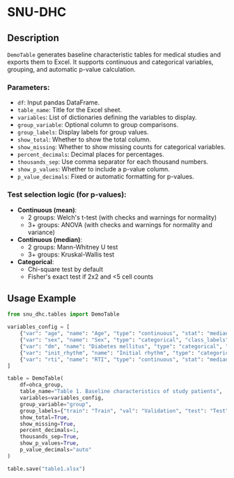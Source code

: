 # SNU-DHC

## Description
`DemoTable` generates baseline characteristic tables for medical studies and exports them to Excel.
It supports continuous and categorical variables, grouping, and automatic p-value calculation.

### Parameters:

- `df`: Input pandas DataFrame.
- `table_name`: Title for the Excel sheet.
- `variables`: List of dictionaries defining the variables to display.
- `group_variable`: Optional column to group comparisons.
- `group_labels`: Display labels for group values.
- `show_total`: Whether to show the total column.
- `show_missing`: Whether to show missing counts for categorical variables.
- `percent_decimals`: Decimal places for percentages.
- `thousands_sep`: Use comma separator for each thousand numbers.
- `show_p_values`: Whether to include a p-value column.
- `p_value_decimals`: Fixed or automatic formatting for p-values.

### Test selection logic (for p-values):
- **Continuous (mean)**:
  - 2 groups: Welch's t-test (with checks and warnings for normality)
  - 3+ groups: ANOVA (with checks and warnings for normality and variance)
- **Continuous (median)**:
  - 2 groups: Mann-Whitney U test
  - 3+ groups: Kruskal-Wallis test
- **Categorical**:
  - Chi-square test by default
  - Fisher's exact test if 2x2 and <5 cell counts
## Usage Example
```python
from snu_dhc.tables import DemoTable

variables_config = [
    {"var": "age", "name": "Age", "type": "continuous", "stat": "median", "decimals": 0},
    {"var": "sex", "name": "Sex", "type": "categorical", "class_labels": {1: "Male", 0: "Female"}},
    {"var": "dm", "name": "Diabetes mellitus", "type": "categorical", "class_labels": {1: ""}},
    {"var": "init_rhythm", "name": "Initial rhythm", "type": "categorical", "class_labels": {1: "VF/VT", 2: "PEA", 3: "Asystole"}},
    {"var": "rti", "name": "RTI", "type": "continuous", "stat": "median", "decimals": 0},
]

table = DemoTable(
    df=ohca_group,
    table_name="Table 1. Baseline characteristics of study patients",
    variables=variables_config,
    group_variable="group",
    group_labels={"train": "Train", "val": "Validation", "test": "Test"}, 
    show_total=True,
    show_missing=True,
    percent_decimals=1,
    thousands_sep=True,
    show_p_values=True,
    p_value_decimals="auto"
)

table.save("table1.xlsx")
```
